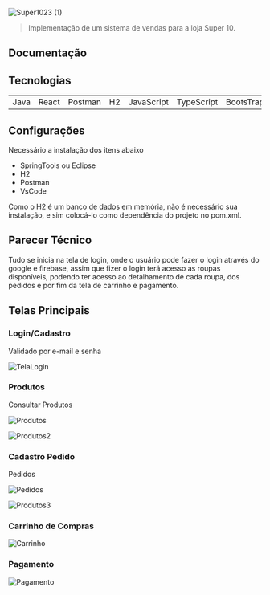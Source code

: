 ![Super1023 (1)](https://user-images.githubusercontent.com/64825540/175388012-83bedaf5-9689-4f9f-bc38-d4d20a67e677.png)

> Implementação de um sistema de vendas para a loja Super 10.

<h2><strong> Documentação </strong></h2>

<h2> Tecnologias </h2>

<table>
  <tr>
    <td> Java </td>
    <td> React </td>
    <td> Postman </td>
    <td> H2 </td>
    <td> JavaScript </td>
    <td> TypeScript </td>
    <td> BootsTrap </td>
  </tr>
</table>

<h2> Configurações </h2>
<p>Necessário a instalação dos itens abaixo </p>
<ul>
    <li> SpringTools ou Eclipse </li>
    <li> H2</li>
    <li> Postman </li>
    <li> VsCode </li>
  </ul>
  
Como o H2 é um banco de dados em memória, não é necessário sua instalação, e sim colocá-lo como dependência do projeto no pom.xml.

<h2> Parecer Técnico </h2>

Tudo se inicia na tela de login, onde o usuário pode fazer o login através do google e firebase, assim que fizer o login terá acesso as roupas disponíveis, podendo ter acesso ao detalhamento de cada roupa, dos pedidos e por fim da tela de carrinho e pagamento.

<h2> Telas Principais </h2>

  <h3> Login/Cadastro </h3>

Validado por e-mail e senha

![TelaLogin](https://user-images.githubusercontent.com/64825540/175169969-563f5b0a-1a70-42ef-a303-ffa167250607.jpeg)

  <h3> Produtos </h3>

Consultar Produtos

![Produtos](https://user-images.githubusercontent.com/64825540/175170585-de9429da-c19f-45d1-a701-19bf8c792412.jpeg)

![Produtos2](https://user-images.githubusercontent.com/64825540/175171317-3bbe48e7-275d-4908-a548-bcb95c1d49c0.jpeg)


  <h3> Cadastro Pedido </h3>

Pedidos

![Pedidos](https://user-images.githubusercontent.com/64825540/175172177-c4aa2ee0-dde0-4e0e-a3ef-1edb5f6545f4.jpeg)

![Produtos3](https://user-images.githubusercontent.com/64825540/175379594-92c4d30e-b630-43bf-b1b7-2cfbb9b90bd2.jpeg)

<h3> Carrinho de Compras </h3>

![Carrinho](https://user-images.githubusercontent.com/64825540/175379638-4ff4d5ca-ab41-4177-93ea-5e67f6fb4a2b.jpeg)

<h3> Pagamento </h3>

![Pagamento](https://user-images.githubusercontent.com/64825540/175379631-ebe617a4-365e-4e8d-a1f0-782f8fdea67c.jpeg)

